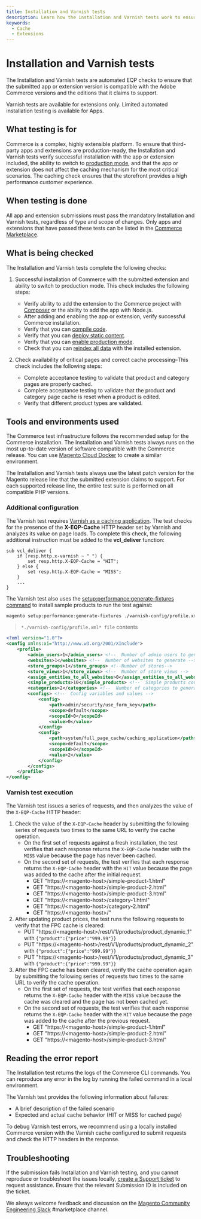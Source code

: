 ```yaml
---
title: Installation and Varnish tests
description: Learn how the installation and Varnish tests work to ensure compatibility.
keywords:
  - Cache
  - Extensions
---
```


# Installation and Varnish tests

The Installation and Varnish tests are automated EQP checks to ensure that the submitted app or extension version is compatible with the Adobe Commerce versions and the editions that it claims to support.

<InlineAlert variant="info" slots="text"/>

Varnish tests are available for extensions only. Limited automated installation testing is available for Apps.

## What testing is for

Commerce is a complex, highly extensible platform. To ensure that third-party apps and extensions are production-ready, the Installation and Varnish tests verify successful installation with the app or extension included, the ability to switch to [production mode](https://experienceleague.adobe.com/docs/commerce-operations/configuration-guide/setup/application-modes.html), and that the app or extension does not affect the caching mechanism for the most critical scenarios. The caching check ensures that the storefront provides a high performance customer experience.

## When testing is done

All app and extension submissions must pass the mandatory Installation and Varnish tests, regardless of type and scope of changes. Only apps and extensions that have passed these tests can be listed in the [Commerce Marketplace](https://commercemarketplace.adobe.com).

## What is being checked

The Installation and Varnish tests complete the following checks:

1. Successful installation of Commerce with the submitted extension and ability to switch to production mode. This check includes the following steps:

   -  Verify ability to add the extension to the Commerce project with [Composer](https://getcomposer.org) or the ability to add the app with Node.js.
   -  After adding and enabling the app or extension, verify successful Commerce installation.
   -  Verify that you can [compile code](https://experienceleague.adobe.com/docs/commerce-operations/configuration-guide/cli/code-compiler.html).
   -  Verify that you can [deploy static content](https://experienceleague.adobe.com/docs/commerce-operations/configuration-guide/cli/static-view/static-view-file-deployment.html).
   -  Verify that you can [enable production mode](https://experienceleague.adobe.com/docs/commerce-operations/configuration-guide/cli/set-mode.html).
   -  Check that you can [reindex all data](https://experienceleague.adobe.com/docs/commerce-operations/configuration-guide/cli/manage-indexers.html) with the installed extension.

1. Check availability of critical pages and correct cache processing–This check includes the following steps:

   -  Complete acceptance testing to validate that product and category pages are properly cached.
   -  Complete acceptance testing to validate that the product and category page cache is reset when a product is edited.
   -  Verify that different product types are validated.

## Tools and environments used

The Commerce test infrastructure follows the recommended setup for the Commerce installation. The Installation and Varnish tests always runs on the most up-to-date version of software compatible with the Commerce release. You can use [Magento Cloud Docker](https://developer.adobe.com/commerce/cloud-tools/docker/) to create a similar environment.

The Installation and Varnish tests always use the latest patch version for the Magento release line that the submitted extension claims to support. For each supported release line, the entire test suite is performed on all compatible PHP versions.

### Additional configuration

The Varnish test requires [Varnish as a caching application](https://experienceleague.adobe.com/docs/commerce-operations/configuration-guide/cache/varnish/config-varnish-magento.html). The test checks for the presence of the **X-EQP-Cache** HTTP header set by Varnish and analyzes its value on page loads. To complete this check, the following additional instruction must be added to the **vcl_deliver** function:

```vcl
sub vcl_deliver {
    if (resp.http.x-varnish ~ " ") {
        set resp.http.X-EQP-Cache = "HIT";
    } else {
        set resp.http.X-EQP-Cache = "MISS";
    }
    ...
}
```

The Varnish test also uses the [setup:performance:generate-fixtures command](https://experienceleague.adobe.com/docs/commerce-operations/configuration-guide/cli/generate-data.html) to install sample products to run the test against:

```bash
magento setup:performance:generate-fixtures ./varnish-config/profile.xml
```

> `*./varnish-config/profile.xml* file` contents

```xml
<?xml version="1.0"?>
<config xmlns:xi="http://www.w3.org/2001/XInclude">
    <profile>
        <admin_users>1</admin_users> <!--  Number of admin users to generate -->
        <websites>1</websites> <!--  Number of websites to generate -->
        <store_groups>1</store_groups> <!--Number of stores-->
        <store_views>1</store_views> <!--  Number of store views -->
        <assign_entities_to_all_websites>0</assign_entities_to_all_websites> <!--  Whether to assign all products per each website -->
        <simple_products>10</simple_products> <!--  Simple products count -->
        <categories>2</categories> <!--  Number of categories to generate -->
        <configs> <!--  Config variables and values -->
            <config>
                <path>admin/security/use_form_key</path>
                <scope>default</scope>
                <scopeId>0</scopeId>
                <value>0</value>
            </config>
            <config>
                <path>system/full_page_cache/caching_application</path>
                <scope>default</scope>
                <scopeId>0</scopeId>
                <value>2</value>
            </config>
        </configs>
    </profile>
</config>
```

### Varnish test execution

The Varnish test issues a series of requests, and then analyzes the value of the `X-EQP-Cache` HTTP header:

1. Check the value of the `X-EQP-Cache` header by submitting the following series of requests two times to the same URL to verify the cache operation.
   -  On the first set of requests against a fresh installation, the test verifies that each response returns the `X-EQP-Cache` header with the `MISS` value because the page has never been cached.
   -  On the second set of requests, the test verifies that each response returns the `X-EQP-Cache` header with the `HIT` value because the page was added to the cache after the initial request.
      -  GET "https://\<magento-host\>/simple-product-1.html"
      -  GET "https://\<magento-host\>/simple-product-2.html"
      -  GET "https://\<magento-host\>/simple-product-3.html"
      -  GET "https://\<magento-host\>/category-1.html"
      -  GET "https://\<magento-host\>/category-2.html"
      -  GET "https://\<magento-host\>/"
1. After updating product prices, the test runs the following requests to verify that the FPC cache is cleared:
   -  PUT "https://\<magento-host\>/rest/V1/products/product_dynamic_1" with `{"product":{"price":"999.99"}}`
   -  PUT "https://\<magento-host\>/rest/V1/products/product_dynamic_2" with `{"product":{"price":"999.99"}}`
   -  PUT "https://\<magento-host\>/rest/V1/products/product_dynamic_3" with `{"product":{"price":"999.99"}}`
1. After the FPC cache has been cleared, verify the cache operation again by submitting the following series of requests two times to the same URL to verify the cache operation.
   -  On the first set of requests, the test verifies that each response returns the `X-EQP-Cache` header with the `MISS` value because the cache was cleared and the page has not been cached yet.
   -  On the second set of requests, the test verifies that each response returns the `X-EQP-Cache` header with the `HIT` value because the page was added to the cache after the previous request.
      -  GET "https://\<magento-host\>/simple-product-1.html"
      -  GET "https://\<magento-host\>/simple-product-2.html"
      -  GET "https://\<magento-host\>/simple-product-3.html"

## Reading the error report

The Installation test returns the logs of the Commerce CLI commands. You can reproduce any error in the log by running the failed command in a local environment.

The Varnish test provides the following information about failures:

-  A brief description of the failed scenario
-  Expected and actual cache behavior (HIT or MISS for cached page)

To debug Varnish test errors, we recommend using a locally installed Commerce version with the Varnish cache configured to submit requests and check the HTTP headers in the response.

## Troubleshooting

If the submission fails Installation and Varnish testing, and you cannot reproduce or troubleshoot the issues locally, [create a Support ticket](https://commercemarketplace-support.adobe.com/hc/en-us) to request assistance. Ensure that the relevant Submission ID is included on the ticket.

We always welcome feedback and discussion on the [Magento Community Engineering Slack](https://magentocommeng.slack.com/archives/C7SL5CGDN) #marketplace channel.
